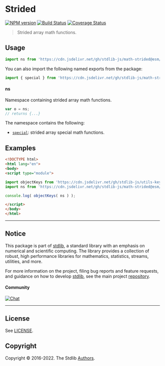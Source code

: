 <!--

@license Apache-2.0

Copyright (c) 2020 The Stdlib Authors.

Licensed under the Apache License, Version 2.0 (the "License");
you may not use this file except in compliance with the License.
You may obtain a copy of the License at

   http://www.apache.org/licenses/LICENSE-2.0

Unless required by applicable law or agreed to in writing, software
distributed under the License is distributed on an "AS IS" BASIS,
WITHOUT WARRANTIES OR CONDITIONS OF ANY KIND, either express or implied.
See the License for the specific language governing permissions and
limitations under the License.

-->

# Strided

[![NPM version][npm-image]][npm-url] [![Build Status][test-image]][test-url] [![Coverage Status][coverage-image]][coverage-url] <!-- [![dependencies][dependencies-image]][dependencies-url] -->

> Strided array math functions.



<section class="usage">

## Usage

```javascript
import ns from 'https://cdn.jsdelivr.net/gh/stdlib-js/math-strided@esm/index.mjs';
```

You can also import the following named exports from the package:

```javascript
import { special } from 'https://cdn.jsdelivr.net/gh/stdlib-js/math-strided@esm/index.mjs';
```

#### ns

Namespace containing strided array math functions.

```javascript
var o = ns;
// returns {...}
```

The namespace contains the following:

<!-- <toc pattern="*"> -->

<div class="namespace-toc">

-   <span class="signature">[`special`][@stdlib/math/strided/special]</span><span class="delimiter">: </span><span class="description">strided array special math functions.</span>

</div>

<!-- </toc> -->

</section>

<!-- /.usage -->

<section class="examples">

## Examples

<!-- TODO: better examples -->

<!-- eslint no-undef: "error" -->

```html
<!DOCTYPE html>
<html lang="en">
<body>
<script type="module">

import objectKeys from 'https://cdn.jsdelivr.net/gh/stdlib-js/utils-keys@esm/index.mjs';
import ns from 'https://cdn.jsdelivr.net/gh/stdlib-js/math-strided@esm/index.mjs';

console.log( objectKeys( ns ) );

</script>
</body>
</html>
```

</section>

<!-- /.examples -->

<!-- Section for related `stdlib` packages. Do not manually edit this section, as it is automatically populated. -->

<section class="related">

</section>

<!-- /.related -->

<!-- Section for all links. Make sure to keep an empty line after the `section` element and another before the `/section` close. -->


<section class="main-repo" >

* * *

## Notice

This package is part of [stdlib][stdlib], a standard library with an emphasis on numerical and scientific computing. The library provides a collection of robust, high performance libraries for mathematics, statistics, streams, utilities, and more.

For more information on the project, filing bug reports and feature requests, and guidance on how to develop [stdlib][stdlib], see the main project [repository][stdlib].

#### Community

[![Chat][chat-image]][chat-url]

---

## License

See [LICENSE][stdlib-license].


## Copyright

Copyright &copy; 2016-2022. The Stdlib [Authors][stdlib-authors].

</section>

<!-- /.stdlib -->

<!-- Section for all links. Make sure to keep an empty line after the `section` element and another before the `/section` close. -->

<section class="links">

[npm-image]: http://img.shields.io/npm/v/@stdlib/math-strided.svg
[npm-url]: https://npmjs.org/package/@stdlib/math-strided

[test-image]: https://github.com/stdlib-js/math-strided/actions/workflows/test.yml/badge.svg?branch=main
[test-url]: https://github.com/stdlib-js/math-strided/actions/workflows/test.yml?query=branch:main

[coverage-image]: https://img.shields.io/codecov/c/github/stdlib-js/math-strided/main.svg
[coverage-url]: https://codecov.io/github/stdlib-js/math-strided?branch=main

<!--

[dependencies-image]: https://img.shields.io/david/stdlib-js/math-strided.svg
[dependencies-url]: https://david-dm.org/stdlib-js/math-strided/main

-->

[chat-image]: https://img.shields.io/gitter/room/stdlib-js/stdlib.svg
[chat-url]: https://gitter.im/stdlib-js/stdlib/

[stdlib]: https://github.com/stdlib-js/stdlib

[stdlib-authors]: https://github.com/stdlib-js/stdlib/graphs/contributors

[umd]: https://github.com/umdjs/umd
[es-module]: https://developer.mozilla.org/en-US/docs/Web/JavaScript/Guide/Modules

[deno-url]: https://github.com/stdlib-js/math-strided/tree/deno
[umd-url]: https://github.com/stdlib-js/math-strided/tree/umd
[esm-url]: https://github.com/stdlib-js/math-strided/tree/esm
[branches-url]: https://github.com/stdlib-js/math-strided/blob/main/branches.md

[stdlib-license]: https://raw.githubusercontent.com/stdlib-js/math-strided/main/LICENSE

<!-- <toc-links> -->

[@stdlib/math/strided/special]: https://github.com/stdlib-js/math-strided-special/tree/esm

<!-- </toc-links> -->

</section>

<!-- /.links -->
